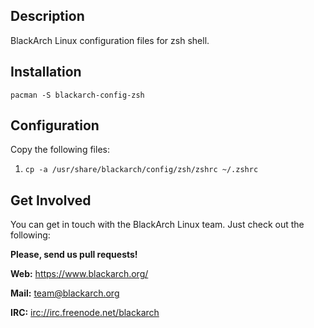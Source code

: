 ## Description

BlackArch Linux configuration files for zsh shell.

## Installation

`pacman -S blackarch-config-zsh`

## Configuration

Copy the following files:

1. `cp -a /usr/share/blackarch/config/zsh/zshrc ~/.zshrc`

## Get Involved

You can get in touch with the BlackArch Linux team. Just check out the following:

**Please, send us pull requests!**

**Web:** https://www.blackarch.org/

**Mail:** team@blackarch.org

**IRC:** [irc://irc.freenode.net/blackarch](irc://irc.freenode.net/blackarch)
